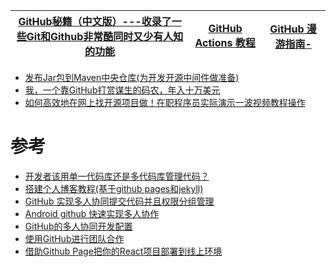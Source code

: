 

[GitHub秘籍（中文版）---收录了一些Git和Github非常酷同时又少有人知的功能](https://www.kancloud.cn/thinkphp/github-tips)|[GitHub Actions 教程](https://www.ruanyifeng.com/blog/2019/12/github_actions.html)|[GitHub 漫游指南-](https://github.com/phodal/github)|
---|---|---|

* [发布Jar包到Maven中央仓库(为开发开源中间件做准备)](https://bugstack.cn/itstack-demo-any/2019/12/07/%E5%8F%91%E5%B8%83Jar%E5%8C%85%E5%88%B0Maven%E4%B8%AD%E5%A4%AE%E4%BB%93%E5%BA%93(%E4%B8%BA%E5%BC%80%E5%8F%91%E5%BC%80%E6%BA%90%E4%B8%AD%E9%97%B4%E4%BB%B6%E5%81%9A%E5%87%86%E5%A4%87).html)
* [我，一个靠GitHub打赏谋生的码农，年入十万美元](https://zhuanlan.zhihu.com/p/156789921)
* [如何高效地在网上找开源项目做！在职程序员实际演示一波视频教程操作](https://www.youtube.com/watch?v=Uj6WWAqg0NY&t=15s)


# 参考
* [开发者该用单一代码库还是多代码库管理代码？ ](https://developer.51cto.com/article/701405.html)
* [搭建个人博客教程(基于github pages和jekyll)](https://wangpei.ink/2019/04/21/%E6%90%AD%E5%BB%BA%E4%B8%AA%E4%BA%BA%E5%8D%9A%E5%AE%A2%E6%95%99%E7%A8%8B(%E5%9F%BA%E4%BA%8Egithub-pages%E5%92%8Cjekyll)/)
* [GitHub 实现多人协同提交代码并且权限分组管理](https://www.cnblogs.com/zhaoyanjun/p/5882784.html#4164756)
* [Android github 快速实现多人协作](https://www.cnblogs.com/zhaoyanjun/p/5829142.html)
* [GitHub的多人协同开发配置](https://www.cnblogs.com/ChampionLam/p/4276001.html)
* [使用GitHub进行团队合作](http://xiaocong.github.io/blog/2013/03/20/team-collaboration-with-github/)
* [借助Github Page把你的React项目部署到线上环境](https://blog.csdn.net/xieluoxixi/article/details/86495198)
